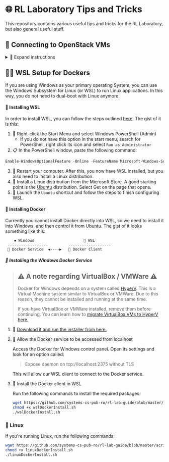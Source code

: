 # 🌐 RL Laboratory Tips and Tricks

This repository contains various useful tips and tricks for the RL Laboratory, but also general useful stuff.

## 🧪 Connecting to OpenStack VMs

<details>
<summary>
🔽 Expand instructions
</summary>

### ✨ Creating a new VM
  
In order to run OpenStack (Fep) based laboratories, you need to create a new Virtual Machine and work on that.

* 🔒 Step 1: Log in to the [OpenStack Dashboard](https://cloud-controller.grid.pub.ro/dashboard/)
* 📦 Step 2: Create a new instance:
  * Go to the Instances page
  * Click the ***Launch Instance*** button
  * Fill in the instance name
  * On the `Source` page, select `RL 2018`
  * On the `Flavor` page, select `m1.small`
  * On the `Key Pair` page, select your assigned key pair
  * Hit `Launch Instance`
* ⌛ Step 3: Wait
  * Wait until the IP address of the instance appears in the list

### 🚚 Connecting to the machine

To connect to the machine, follow the next steps:

* 👨‍💻 `ssh` into `fep.grid.cs.pub.ro`:

```bash
ssh cscurs.user@fep.grid.cs.pub.ro
# Enter your cs.curs password
```
* 👨‍💻 `ssh` into your VM:
```bash
ssh student@YOUR.VM.IP.ADDRESS
```

✨ Now you're ready to start the laboratory. ✨ 

### 🔧 Lab setup script

Before every laboratory, you have to run a certain `prepare script`. Look into the laboratory description for the exact commands.

It's going to look something like this:

```
root@YOUR.VM.IP.ADDRESS:~# wget https://raw.github.com/RL-UPB/rl-lab-prepare/master/rl-lab-X-prepare
root@YOUR.VM.IP.ADDRESS:~# chmod +x rl-lab-X-prepare
root@YOUR.VM.IP.ADDRESS:~# ./rl-lab-X-prepare
```

> ⚠ Remember, you have to run the above commands ***as root** on your VM.

### ✂ Splitting the screen

For a more efficient workflow, use [`byobu`](https://byobu.org/) to split the terminal:

```
student@YOUR.VM.IP.ADDRESS:~$ sudo su // su as root for easier future commands
root@YOUR.VM.IP.ADDRESS:~# byobu // enter byobu
```

Now that you're in `byobu`, run the following key combinations to split your terminal:

* <kbd>Ctrl</kbd>+<kbd>F2</kbd> - Split terminal horizontally ↔
* <kbd>Shift</kbd>+<kbd>F2</kbd> - Split terminal vertically ↕
* <kbd>Ctrl</kbd>+<kbd>F3</kbd> and <kbd>Ctrl</kbd>+<kbd>F4</kbd> (or <kbd>Ctrl</kbd> + arrow keys) - Switch between terminals

For a quick start, run the following key combinations:

<kbd>Ctrl</kbd>+<kbd>F2</kbd>

<kbd>Shift</kbd>+<kbd>F2</kbd>

<kbd>Shift</kbd>+<kbd>F2</kbd>

<kbd>Shift</kbd>+<kbd>F2</kbd>

This will split your screen like so:

```
---------------------------------
              |
              |      
              |
              |------------------
              |      
              |------------------
              |      
---------------------------------
```

Which you can set up to look like this:

```
---------------------------------
              |
              |      🔴 red
              |
    🕴 root    |------------------
              |      🟢 green
              |------------------
              |      🔵 blue
---------------------------------
```
</details>

## 🐧🐳 WSL Setup for Dockers

If you are using Windows as your primary operating System, you can use the Windows Subsystem for Linux (or WSL) to run Linux applications. In this way, you do not need to dual-boot with Linux anymore.

#### 🚚 Installing WSL

In order to install WSL, you can follow the steps outlined [here](https://docs.microsoft.com/en-us/windows/wsl/install-win10). The gist of it is this:

1. 🌟 Right-click the Start Menu and select Windows PowerShell (Admin)
    * If you do not have this option in the start menu, search for PowerShell, right click its icon and select `Run as Administrator`
2. 📋 In the PowerShell window, paste the following command:

```PowerShell
Enable-WindowsOptionalFeature -Online -FeatureName Microsoft-Windows-Subsystem-Linux
```

3. 🔁 Restart your computer. After this, you now have WSL installed, but you also need to install a Linux distribution.
4. 🐧 Install a Linux distribution from the Microsoft Store. A good starting point is the [Ubuntu](https://www.microsoft.com/store/apps/9N9TNGVNDL3Q) distribution. Select Get on the page that opens.
5. 🚀 Launch the `Ubuntu` shortcut and follow the steps to finish configuring WSL.

#### 🐳 Installing Docker

Currently you cannot install Docker directly into WSL, so we need to install it into Windows, and then control it from Ubuntu. The gist of it looks something like this:

```
    ⏹ Windows                      🐧 WSL
 ------------------         -------------------
 🐳 Docker Service  ◀----▶   🐋 Docker Client
```

##### 🐳 Installing the Windows Docker Service

> ## ⚠ A note regarding VirtualBox / VMWare ⚠
> 
> Docker for Windows depends on a system called [HyperV](https://en.wikipedia.org/wiki/Hyper-V). This is a Virtual Machine system similar to VirtualBox or VMWare. Due to this reason, they cannot be installed and running at the same time.
> 
> If you have VirtualBox or VMWare installed, remove them before continuing. You can learn how to [migrate VirtualBox VMs to HyperV here.](https://www.groovypost.com/howto/migrate-virtual-box-vms-windows-10-hyper-v/)

1. 📩 [Download it and run the installer from here.]()

2. 🚪 Allow the Docker service to be accessed from localhost

    Access the Docker for Windows control panel. Open its settings and look for an option called:

    > Expose daemon on tcp://localhost:2375 without TLS

    This will allow our WSL client to connect to the Docker service.

3. 🐋 Install the Docker client in WSL

    Run the following commands to install the required packages:

    ```bash
    wget https://github.com/systems-cs-pub-ro/rl-lab-guide/blob/master/scripts/wslDockerInstall.sh
    chmod +x wslDockerInstall.sh
    ./wslDockerInstall.sh
    ```

### 🐧 Linux

If you're running Linux, run the following commands:

```bash
wget https://github.com/systems-cs-pub-ro/rl-lab-guide/blob/master/scripts/linuxDockerInstall.sh
chmod +x linuxDockerInstall.sh
./linuxDockerInstall.sh
```
